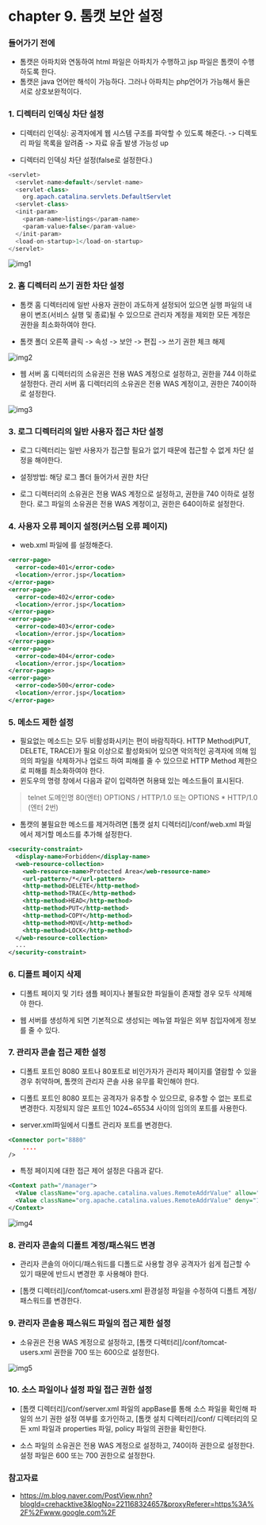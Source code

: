 
# chapter 9. 톰캣 보안 설정

### 들어가기 전에

- 톰캣은 아파치와 연동하여 html 파일은 아파치가 수행하고 jsp 파일은 톰캣이 수행하도록 한다.
- 톰캣은 java 언어만 해석이 가능하다. 그러나 아파치는 php언어가 가능해서 둘은 서로 상호보완적이다.

### 1. 디렉터리 인덱싱 차단 설정

- 디렉터리 인덱싱: 공격자에게 웹 시스템 구조를 파악할 수 있도록 해준다. -> 디렉토리 파일 목록을 알려줌 -> 자료 유출 발생 가능성 up

- 디렉터리 인덱싱 차단 설정(false로 설정한다.)
```java
<servlet>
  <servlet-name>default</servlet-name>
  <servlet-class>
    org.apach.catalina.servlets.DefaultServlet
  <servlet-class>
  <init-param>
    <param-name>listings</param-name>
    <param-value>false</param-value>
  </init-param>
  <load-on-startup>1</load-on-startup>
</servlet>
```

![img1](./img/img1.jpg)


### 2. 홈 디렉터리 쓰기 권한 차단 설정

- 톰캣 홈 디렉터리에 일반 사용자 권한이 과도하게 설정되어 있으면 실행 파일의 내용이 변조(서비스 실행 및 종료)될 수 있으므로 관리자 계정을 제외한 모든 계정은 권한을 최소화하여야 한다.

- 톰캣 폴더 오른쪽 클릭 -> 속성 -> 보안 -> 편집 -> 쓰기 권한 체크 해제

![img2](./img/img2.png)

- 웹 서버 홈 디렉터리의 소유권은 전용 WAS 계정으로 설정하고, 권한을 744 이하로 설정한다. 관리 서버 홈 디렉터리의 소유권은 전용 WAS 계정이고, 권한은 740이하로 설정한다.

![img3](./img/img3.png)

### 3. 로그 디렉터리의 일반 사용자 접근 차단 설정

- 로그 디렉터리는 일반 사용자가 접근할 필요가 없기 때문에 접근할 수 없게 차단 설정을 해야한다.

- 설정방법: 해당 로그 폴더 들어가서 권한 차단

- 로그 디렉터리의 소유권은 전용 WAS 계정으로 설정하고, 권한을 740 이하로 설정한다. 로그 파일의 소유권은 전용 WAS 계정이고, 권한은 640이하로 설정한다.

### 4. 사용자 오류 페이지 설정(커스텀 오류 페이지)

- web.xml 파일에 <error-page>를 설정해준다.

```xml
<error-page>
  <error-code>401</error-code>
  <location>/error.jsp</location>
</error-page>
<error-page>
  <error-code>402</error-code>
  <location>/error.jsp</location>
</error-page>
<error-page>
  <error-code>403</error-code>
  <location>/error.jsp</location>
</error-page>
<error-page>
  <error-code>404</error-code>
  <location>/error.jsp</location>
</error-page>
<error-page>
  <error-code>500</error-code>
  <location>/error.jsp</location>
</error-page>
```

### 5. 메소드 제한 설정

- 필요없는 메소드는 모두 비활성화시키는 편이 바람직하다. HTTP Method(PUT, DELETE, TRACE)가 필요 이상으로 활성화되어 있으면 악의적인 공격자에 의해 임의의 파일을 삭제하거나 업로드 하여 피해를 줄 수 있으므로 HTTP Method 제한으로 피해를 최소화하여야 한다.
- 윈도우의 명령 창에서 다음과 같이 입력하면 허용돼 있는 메소드들이 표시된다.

> telnet 도메인명 80(엔터)
> OPTIONS / HTTP/1.0 또는 OPTIONS * HTTP/1.0 (엔터 2번)

- 톰캣의 불필요한 메소드를 제거하려면 [톰캣 설치 디렉터리]/conf/web.xml 파일에서 제거할 메소드를 추가해 설정한다.

```xml
<security-constraint>
  <display-name>Forbidden</display-name>
  <web-resource-collection>
    <web-resource-name>Protected Area</web-resource-name>
    <url-pattern>/*</url-pattern>
    <http-method>DELETE</http-method>
    <http-method>TRACE</http-method>
    <http-method>HEAD</http-method>
    <http-method>PUT</http-method>
    <http-method>COPY</http-method>
    <http-method>MOVE</http-method>
    <http-method>LOCK</http-method>
  </web-resource-collection>
  ...  
</security-constraint>
```

### 6. 디폴트 페이지 삭제

- 디폴트 페이지 및 기타 샘플 페이지나 불필요한 파일들이 존재할 경우 모두 삭제해야 한다.

- 웹 서버를 생성하게 되면 기본적으로 생성되는 메뉴얼 파일은 외부 침입자에게 정보를 줄 수 있다.

### 7. 관리자 콘솔 접근 제한 설정

- 디폴트 포트인 8080 포트나 80포트로 비인가자가 관리자 페이지를 열람할 수 있을 경우 취약하며, 톰캣의 관리자 콘솔 사용 유무를 확인해야 한다.

- 디폴트 포트인 8080 포트는 공격자가 유추할 수 있으므로, 유추할 수 없는 포트로 변경한다. 지정되지 않은 포트인 1024~65534 사이의 임의의 포트를 사용한다.

- server.xml파일에서 디폴트 관리자 포트를 변경한다.

```xml
<Connector port="8880"
    ....
/>
```

- 특정 페이지에 대한 접근 제어 설정은 다음과 같다.

```xml
<Context path="/manager">
  <Value className="org.apache.catalina.values.RemoteAddrValue" allow="127.0.0.1" / >
  <Value className="org.apache.catalina.values.RemoteAddrValue" deny="192.168.30.*" / >
</Context>
```

![img4](./img/img4.jpg)

### 8. 관리자 콘솔의 디폴트 계정/패스워드 변경

- 관리자 콘솔의 아이디/패스워드를 디폴드로 사용할 경우 공격자가 쉽게 접근할 수 있기 때문에 반드시 변경한 후 사용해야 한다.

- [톰캣 디렉터리]/conf/tomcat-users.xml 환경설정 파일을 수정하여 디폴트 계정/패스워드를 변경한다.

### 9. 관리자 콘솔용 패스워드 파일의 접근 제한 설정

- 소유권은 전용 WAS 계정으로 설정하고, [톰캣 디렉터리]/conf/tomcat-users.xml 권한을 700 또는 600으로 설정한다.

![img5](./img/img5.png)

### 10. 소스 파일이나 설정 파일 접근 권한 설정

- [톰캣 디렉터리]/conf/server.xml 파일의 appBase를 통해 소스 파일을 확인해 파일의 쓰기 권한 설정 여부를 호가인하고, [톰캣 설치 디렉터리]/conf/ 디렉터리의 모든 xml 파일과 properties 파일, policy 파일의 권한을 확인한다.

- 소스 파일의 소유권은 전용 WAS 계정으로 설정하고, 740이하 권한으로 설정한다. 설정 파일은 600 또는 700 권한으로 설정한다.

### 참고자료

- https://m.blog.naver.com/PostView.nhn?blogId=crehacktive3&logNo=221168324657&proxyReferer=https%3A%2F%2Fwww.google.com%2F
